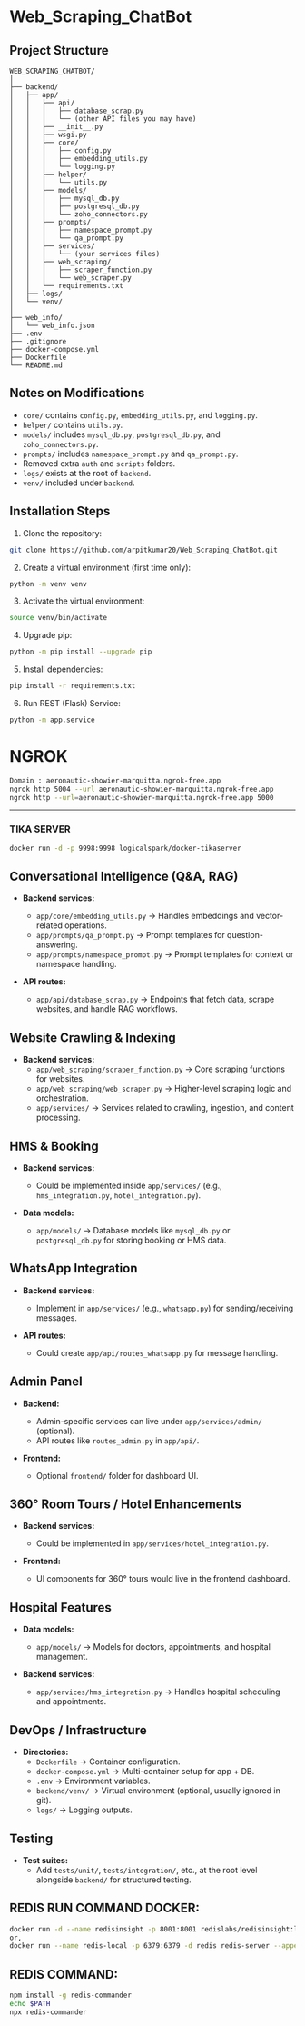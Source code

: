 # Web_Scraping_ChatBot

## Project Structure

```
WEB_SCRAPING_CHATBOT/
│
├── backend/
│   ├── app/
│   │   ├── api/
│   │   │   ├── database_scrap.py
│   │   │   └── (other API files you may have)
│   │   ├── __init__.py
│   │   ├── wsgi.py
│   │   ├── core/
│   │   │   ├── config.py
│   │   │   ├── embedding_utils.py
│   │   │   └── logging.py
│   │   ├── helper/
│   │   │   └── utils.py
│   │   ├── models/
│   │   │   ├── mysql_db.py
│   │   │   ├── postgresql_db.py
│   │   │   └── zoho_connectors.py
│   │   ├── prompts/
│   │   │   ├── namespace_prompt.py
│   │   │   └── qa_prompt.py
│   │   ├── services/
│   │   │   └── (your services files)
│   │   ├── web_scraping/
│   │   │   ├── scraper_function.py
│   │   │   └── web_scraper.py
│   │   └── requirements.txt
│   ├── logs/
│   └── venv/
│
├── web_info/
│   └── web_info.json
├── .env
├── .gitignore
├── docker-compose.yml
├── Dockerfile
└── README.md
```

## Notes on Modifications
- `core/` contains `config.py`, `embedding_utils.py`, and `logging.py`.
- `helper/` contains `utils.py`.
- `models/` includes `mysql_db.py`, `postgresql_db.py`, and `zoho_connectors.py`.
- `prompts/` includes `namespace_prompt.py` and `qa_prompt.py`.
- Removed extra `auth` and `scripts` folders.
- `logs/` exists at the root of `backend`.
- `venv/` included under `backend`.

## Installation Steps

1. Clone the repository:
```bash
git clone https://github.com/arpitkumar20/Web_Scraping_ChatBot.git
```

2. Create a virtual environment (first time only):
```bash
python -m venv venv
```

3. Activate the virtual environment:
```bash
source venv/bin/activate
```

4. Upgrade pip:
```bash
python -m pip install --upgrade pip
```

5. Install dependencies:
```bash
pip install -r requirements.txt
```

6. Run REST (Flask) Service:
```bash
python -m app.service
```

# NGROK
```bash
Domain : aeronautic-showier-marquitta.ngrok-free.app
ngrok http 5004 --url aeronautic-showier-marquitta.ngrok-free.app
ngrok http --url=aeronautic-showier-marquitta.ngrok-free.app 5000
```
---

### TIKA SERVER
```bash
docker run -d -p 9998:9998 logicalspark/docker-tikaserver
```


## Conversational Intelligence (Q&A, RAG)

- **Backend services:**
  - `app/core/embedding_utils.py` → Handles embeddings and vector-related operations.
  - `app/prompts/qa_prompt.py` → Prompt templates for question-answering.
  - `app/prompts/namespace_prompt.py` → Prompt templates for context or namespace handling.

- **API routes:**
  - `app/api/database_scrap.py` → Endpoints that fetch data, scrape websites, and handle RAG workflows.

## Website Crawling & Indexing

- **Backend services:**
  - `app/web_scraping/scraper_function.py` → Core scraping functions for websites.
  - `app/web_scraping/web_scraper.py` → Higher-level scraping logic and orchestration.
  - `app/services/` → Services related to crawling, ingestion, and content processing.

## HMS & Booking

- **Backend services:**
  - Could be implemented inside `app/services/` (e.g., `hms_integration.py`, `hotel_integration.py`).

- **Data models:**
  - `app/models/` → Database models like `mysql_db.py` or `postgresql_db.py` for storing booking or HMS data.

## WhatsApp Integration

- **Backend services:**
  - Implement in `app/services/` (e.g., `whatsapp.py`) for sending/receiving messages.

- **API routes:**
  - Could create `app/api/routes_whatsapp.py` for message handling.

## Admin Panel

- **Backend:**
  - Admin-specific services can live under `app/services/admin/` (optional).
  - API routes like `routes_admin.py` in `app/api/`.

- **Frontend:**
  - Optional `frontend/` folder for dashboard UI.

## 360° Room Tours / Hotel Enhancements

- **Backend services:**
  - Could be implemented in `app/services/hotel_integration.py`.

- **Frontend:**
  - UI components for 360° tours would live in the frontend dashboard.

## Hospital Features

- **Data models:**
  - `app/models/` → Models for doctors, appointments, and hospital management.

- **Backend services:**
  - `app/services/hms_integration.py` → Handles hospital scheduling and appointments.

## DevOps / Infrastructure

- **Directories:**
  - `Dockerfile` → Container configuration.
  - `docker-compose.yml` → Multi-container setup for app + DB.
  - `.env` → Environment variables.
  - `backend/venv/` → Virtual environment (optional, usually ignored in git).
  - `logs/` → Logging outputs.

## Testing

- **Test suites:**
  - Add `tests/unit/`, `tests/integration/`, etc., at the root level alongside `backend/` for structured testing.


## REDIS RUN COMMAND DOCKER:
```bash
docker run -d --name redisinsight -p 8001:8001 redislabs/redisinsight:latest
or,
docker run --name redis-local -p 6379:6379 -d redis redis-server --appendonly yes
```
## REDIS COMMAND:
```bash
npm install -g redis-commander
echo $PATH
npx redis-commander
```
<!-- ###
This mapping aligns exactly with your current folder structure, showing where each feature would live or be implemented. You can optionally create a visual folder-feature diagram for easier onboarding and documentation.


(venv) user@user-HP-Pavilion-Gaming-Laptop:~/Web_Scraping_ChatBot/backend$ pip install redis
Collecting redis
  Downloading redis-6.4.0-py3-none-any.whl.metadata (10 kB)
Requirement already satisfied: async-timeout>=4.0.3 in ./venv/lib/python3.10/site-packages (from redis) (4.0.3)
Downloading redis-6.4.0-py3-none-any.whl (279 kB)
   ━━━━━━━━━━━━━━━━━━━━━━━━━━━━━━━━━━━━━━━━ 279.8/279.8 kB 1.9 MB/s eta 0:00:00
Installing collected packages: redis
Successfully installed redis-6.4.0

[notice] A new release of pip is available: 23.3.1 -> 25.2
[notice] To update, run: pip install --upgrade pip
(venv) user@user-HP-Pavilion-Gaming-Laptop:~/Web_Scraping_ChatBot/backend$ redis-cli ping
Command 'redis-cli' not found, but can be installed with:
sudo apt install redis-tools
(venv) user@user-HP-Pavilion-Gaming-Laptop:~/Web_Scraping_ChatBot/backend$ sudo apt install redis-tools
[sudo] password for user: 
Reading package lists... Done
Building dependency tree... Done
Reading state information... Done
The following additional packages will be installed:
  libjemalloc2 liblua5.1-0 liblzf1 lua-bitop lua-cjson
Suggested packages:
  ruby-redis
The following NEW packages will be installed:
  libjemalloc2 liblua5.1-0 liblzf1 lua-bitop lua-cjson redis-tools
0 upgraded, 6 newly installed, 0 to remove and 48 not upgraded.
Need to get 1,227 kB of archives.
After this operation, 5,530 kB of additional disk space will be used.
Do you want to continue? [Y/n] Y
Get:1 http://in.archive.ubuntu.com/ubuntu jammy/universe amd64 libjemalloc2 amd64 5.2.1-4ubuntu1 [240 kB]
Get:2 http://in.archive.ubuntu.com/ubuntu jammy/universe amd64 liblua5.1-0 amd64 5.1.5-8.1build4 [99.9 kB]
Get:3 http://in.archive.ubuntu.com/ubuntu jammy/universe amd64 liblzf1 amd64 3.6-3 [7,444 B]
Get:4 http://in.archive.ubuntu.com/ubuntu jammy/universe amd64 lua-bitop amd64 1.0.2-5 [6,680 B]
Get:5 http://in.archive.ubuntu.com/ubuntu jammy/universe amd64 lua-cjson amd64 2.1.0+dfsg-2.1 [17.4 kB]
Get:6 http://in.archive.ubuntu.com/ubuntu jammy/universe amd64 redis-tools amd64 5:6.0.16-1ubuntu1 [856 kB]
Fetched 1,227 kB in 6s (220 kB/s)    
Selecting previously unselected package libjemalloc2:amd64.
(Reading database ... 286628 files and directories currently installed.)
Preparing to unpack .../0-libjemalloc2_5.2.1-4ubuntu1_amd64.deb ...
Unpacking libjemalloc2:amd64 (5.2.1-4ubuntu1) ...
Selecting previously unselected package liblua5.1-0:amd64.
Preparing to unpack .../1-liblua5.1-0_5.1.5-8.1build4_amd64.deb ...
Unpacking liblua5.1-0:amd64 (5.1.5-8.1build4) ...
Selecting previously unselected package liblzf1:amd64.
Preparing to unpack .../2-liblzf1_3.6-3_amd64.deb ...
Unpacking liblzf1:amd64 (3.6-3) ...
Selecting previously unselected package lua-bitop:amd64.
Preparing to unpack .../3-lua-bitop_1.0.2-5_amd64.deb ...
Unpacking lua-bitop:amd64 (1.0.2-5) ...
Selecting previously unselected package lua-cjson:amd64.
Preparing to unpack .../4-lua-cjson_2.1.0+dfsg-2.1_amd64.deb ...
Unpacking lua-cjson:amd64 (2.1.0+dfsg-2.1) ...
Selecting previously unselected package redis-tools.
Preparing to unpack .../5-redis-tools_5%3a6.0.16-1ubuntu1_amd64.deb ...
Unpacking redis-tools (5:6.0.16-1ubuntu1) ...
Setting up libjemalloc2:amd64 (5.2.1-4ubuntu1) ...
Setting up lua-cjson:amd64 (2.1.0+dfsg-2.1) ...
Setting up liblzf1:amd64 (3.6-3) ...
Setting up lua-bitop:amd64 (1.0.2-5) ...
Setting up liblua5.1-0:amd64 (5.1.5-8.1build4) ...
Setting up redis-tools (5:6.0.16-1ubuntu1) ...
Processing triggers for man-db (2.10.2-1) ...
Processing triggers for libc-bin (2.35-0ubuntu3.11) ...
(venv) user@user-HP-Pavilion-Gaming-Laptop:~/Web_Scraping_ChatBot/backend$ redis-cli ping
PONG
(venv) user@user-HP-Pavilion-Gaming-Laptop:~/Web_Scraping_ChatBot/backend$ Starting Redis-Commander at http://127.0.0.1:6379
Starting: command not found
(venv) user@user-HP-Pavilion-Gaming-Laptop:~/Web_Scraping_ChatBot/backend$ Starting Redis-Commander at http://127.0.0.1:6379
(venv) user@user-HP-Pavilion-Gaming-Laptop:~/Web_Scraping_ChatBot/backend$ npm install -g redis-commander
npm warn deprecated inflight@1.0.6: This module is not supported, and leaks memory. Do not use it. Check out lru-cache if you want a good and tested way to coalesce async requests by a key value, which is much more comprehensive and powerful.
npm warn deprecated glob@7.2.3: Glob versions prior to v9 are no longer supported
npm warn deprecated are-we-there-yet@2.0.0: This package is no longer supported.
npm warn deprecated gauge@3.0.2: This package is no longer supported.
npm warn deprecated npmlog@5.0.1: This package is no longer supported.
npm warn deprecated rimraf@3.0.2: Rimraf versions prior to v4 are no longer supported
npm warn deprecated lodash.isequal@4.5.0: This package is deprecated. Use require('node:util').isDeepStrictEqual instead.

added 192 packages in 9s

20 packages are looking for funding
  run `npm fund` for details
npm notice
npm notice New major version of npm available! 10.8.2 -> 11.6.2
npm notice Changelog: https://github.com/npm/cli/releases/tag/v11.6.2
npm notice To update run: npm install -g npm@11.6.2
npm notice
(venv) user@user-HP-Pavilion-Gaming-Laptop:~/Web_Scraping_ChatBot/backend$ echo $PATH
/home/user/Web_Scraping_ChatBot/backend/venv/bin:/home/user/miniconda3/condabin:/home/user/.nvm/versions/node/v18.20.8/bin:/home/user/.local/share/pnpm:/home/user/.local/bin:/usr/local/sbin:/usr/local/bin:/usr/sbin:/usr/bin:/sbin:/bin:/usr/games:/usr/local/games:/snap/bin:/snap/bin
(venv) user@user-HP-Pavilion-Gaming-Laptop:~/Web_Scraping_ChatBot/backend$ npx redis-commander
Starting with NODE_ENV=undefined and config NODE_APP_INSTANCE=undefined
Using scan instead of keys
No Save: false
listening on 0.0.0.0:8081
access with browser at http://127.0.0.1:8081
Redis Connection localhost:6379 using Redis DB #0
loading keys by prefix ""
found 0 keys for "" on node 0 (localhost:6379)

 -->
